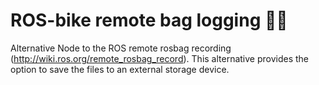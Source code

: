 # ROS-bike remote bag logging 📡🔴

Alternative Node to the ROS remote rosbag recording (http://wiki.ros.org/remote_rosbag_record). This alternative provides the option to save the files to an external storage device.
